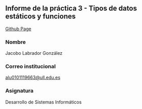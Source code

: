 ## Informe de la práctica 3 - Tipos de datos estáticos y funciones

[Github Page](https://ull-esit-inf-dsi-2021.github.io/ull-esit-inf-dsi-20-21-prct03-static-types-functions-alu0101119663/)

### Nombre
Jacobo Labrador González
### Correo institucional
alu0101119663@ull.edu.es
### Asignatura
Desarrollo de Sistemas Informáticos
